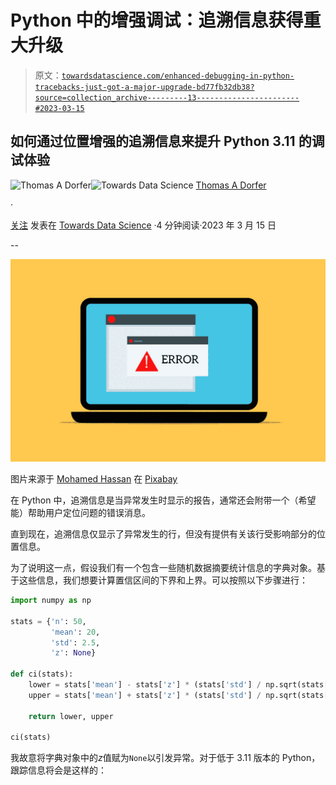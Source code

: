# Python 中的增强调试：追溯信息获得重大升级

> 原文：[`towardsdatascience.com/enhanced-debugging-in-python-tracebacks-just-got-a-major-upgrade-bd77fb32db38?source=collection_archive---------13-----------------------#2023-03-15`](https://towardsdatascience.com/enhanced-debugging-in-python-tracebacks-just-got-a-major-upgrade-bd77fb32db38?source=collection_archive---------13-----------------------#2023-03-15)

## 如何通过位置增强的追溯信息来提升 Python 3.11 的调试体验

[](https://thomasdorfer.medium.com/?source=post_page-----bd77fb32db38--------------------------------)![Thomas A Dorfer](https://thomasdorfer.medium.com/?source=post_page-----bd77fb32db38--------------------------------)[](https://towardsdatascience.com/?source=post_page-----bd77fb32db38--------------------------------)![Towards Data Science](https://towardsdatascience.com/?source=post_page-----bd77fb32db38--------------------------------) [Thomas A Dorfer](https://thomasdorfer.medium.com/?source=post_page-----bd77fb32db38--------------------------------)

·

[关注](https://medium.com/m/signin?actionUrl=https%3A%2F%2Fmedium.com%2F_%2Fsubscribe%2Fuser%2F7c54f9b62b90&operation=register&redirect=https%3A%2F%2Ftowardsdatascience.com%2Fenhanced-debugging-in-python-tracebacks-just-got-a-major-upgrade-bd77fb32db38&user=Thomas+A+Dorfer&userId=7c54f9b62b90&source=post_page-7c54f9b62b90----bd77fb32db38---------------------post_header-----------) 发表在 [Towards Data Science](https://towardsdatascience.com/?source=post_page-----bd77fb32db38--------------------------------) ·4 分钟阅读·2023 年 3 月 15 日

--

[](https://medium.com/m/signin?actionUrl=https%3A%2F%2Fmedium.com%2F_%2Fbookmark%2Fp%2Fbd77fb32db38&operation=register&redirect=https%3A%2F%2Ftowardsdatascience.com%2Fenhanced-debugging-in-python-tracebacks-just-got-a-major-upgrade-bd77fb32db38&source=-----bd77fb32db38---------------------bookmark_footer-----------)![](img/b7116c89ccd139a962a51f3ddcada150.png)

图片来源于 [Mohamed Hassan](https://pixabay.com/users/mohamed_hassan-5229782/) 在 [Pixabay](https://pixabay.com/vectors/error-warning-computer-crash-6641731/)

在 Python 中，追溯信息是当异常发生时显示的报告，通常还会附带一个（希望能）帮助用户定位问题的错误消息。

直到现在，追溯信息仅显示了异常发生的行，但没有提供有关该行受影响部分的位置信息。

为了说明这一点，假设我们有一个包含一些随机数据摘要统计信息的字典对象。基于这些信息，我们想要计算置信区间的下界和上界。可以按照以下步骤进行：

```py
import numpy as np

stats = {'n': 50,
         'mean': 20,
         'std': 2.5,
         'z': None}

def ci(stats):
    lower = stats['mean'] - stats['z'] * (stats['std'] / np.sqrt(stats['n']))
    upper = stats['mean'] + stats['z'] * (stats['std'] / np.sqrt(stats['n']))

    return lower, upper

ci(stats)
```

我故意将字典对象中的*z*值赋为`None`以引发异常。对于低于 3.11 版本的 Python，跟踪信息将会是这样的：
